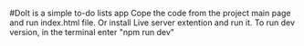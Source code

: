 #DoIt is a simple to-do lists app
Cope the code from the project main page and run index.html file. Or install Live server extention and run it.
To run dev version, in the terminal enter "npm run dev"
